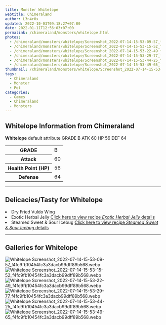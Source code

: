 ```yaml
---
title: Monster Whitelope
webtitle: Chimeraland
author: L3n4r0x
updated: 2022-10-03T09:18:27+07:00
date: 2022-01-11T12:56:03+07:00
permalink: /chimeraland/monsters/whitelope.html
photos:
  - /chimeraland/monsters/whitelope/Screenshot_2022-07-14-15-53-09-57_f4fc9fb10454fc3a3dacb99dff89b568.webp
  - /chimeraland/monsters/whitelope/Screenshot_2022-07-14-15-53-15-52_f4fc9fb10454fc3a3dacb99dff89b568.webp
  - /chimeraland/monsters/whitelope/Screenshot_2022-07-14-15-53-22-49_f4fc9fb10454fc3a3dacb99dff89b568.webp
  - /chimeraland/monsters/whitelope/Screenshot_2022-07-14-15-53-29-77_f4fc9fb10454fc3a3dacb99dff89b568.webp
  - /chimeraland/monsters/whitelope/Screenshot_2022-07-14-15-53-44-25_f4fc9fb10454fc3a3dacb99dff89b568.webp
  - /chimeraland/monsters/whitelope/Screenshot_2022-07-14-15-53-49-65_f4fc9fb10454fc3a3dacb99dff89b568.webp
thumbnail: /chimeraland/monsters/whitelope/Screenshot_2022-07-14-15-53-09-57_f4fc9fb10454fc3a3dacb99dff89b568.webp
tags:
  - Chimeraland
  - Monster
  - Pet
categories:
  - Games
  - Chimeraland
  - Monsters
---
```


<section id="bootstrap-wrapper"><link rel="stylesheet" href="https://cdn.statically.io/gh/dimaslanjaka/Web-Manajemen/40ac3225/css/bootstrap-4.5-wrapper.css"/><h2>Whitelope Information from Chimeraland</h2><p><b>Whitelope</b> default attribute GRADE B ATK 60 HP 56 DEF 64<table><tr><th>GRADE</th><td>B</td></tr><tr><th>Attack</th><td>60</td></tr><tr><th>Health Point (HP)</th><td>56</td></tr><tr><th>Defense</th><td>64</td></tr></table></p><hr/><h2>Delicacies/Tasty for Whitelope</h2><li class="d-flex justify-content-between">Dry Fried Vuldo Wing </li><li class="d-flex justify-content-between">Exotic Herbal Jelly <a href="/chimeraland/recipes/exotic-herbal-jelly.html">Click here to view recipe <i>Exotic Herbal Jelly</i> details</a></li><li class="d-flex justify-content-between">Steamed Sweet &amp; Sour Icebug <a href="/chimeraland/recipes/steamed-sweet-and-sour-icebug.html">Click here to view recipe <i>Steamed Sweet &amp; Sour Icebug</i> details</a></li><hr/><div id="gallery"><h2>Galleries for Whitelope</h2><div class="row"><div class="col-lg-6 col-12"><img src="/chimeraland/monsters/whitelope/Screenshot_2022-07-14-15-53-09-57_f4fc9fb10454fc3a3dacb99dff89b568.webp" alt="Whitelope Screenshot_2022-07-14-15-53-09-57_f4fc9fb10454fc3a3dacb99dff89b568.webp"/></div><div class="col-lg-6 col-12"><img src="/chimeraland/monsters/whitelope/Screenshot_2022-07-14-15-53-15-52_f4fc9fb10454fc3a3dacb99dff89b568.webp" alt="Whitelope Screenshot_2022-07-14-15-53-15-52_f4fc9fb10454fc3a3dacb99dff89b568.webp"/></div><div class="col-lg-6 col-12"><img src="/chimeraland/monsters/whitelope/Screenshot_2022-07-14-15-53-22-49_f4fc9fb10454fc3a3dacb99dff89b568.webp" alt="Whitelope Screenshot_2022-07-14-15-53-22-49_f4fc9fb10454fc3a3dacb99dff89b568.webp"/></div><div class="col-lg-6 col-12"><img src="/chimeraland/monsters/whitelope/Screenshot_2022-07-14-15-53-29-77_f4fc9fb10454fc3a3dacb99dff89b568.webp" alt="Whitelope Screenshot_2022-07-14-15-53-29-77_f4fc9fb10454fc3a3dacb99dff89b568.webp"/></div><div class="col-lg-6 col-12"><img src="/chimeraland/monsters/whitelope/Screenshot_2022-07-14-15-53-44-25_f4fc9fb10454fc3a3dacb99dff89b568.webp" alt="Whitelope Screenshot_2022-07-14-15-53-44-25_f4fc9fb10454fc3a3dacb99dff89b568.webp"/></div><div class="col-lg-6 col-12"><img src="/chimeraland/monsters/whitelope/Screenshot_2022-07-14-15-53-49-65_f4fc9fb10454fc3a3dacb99dff89b568.webp" alt="Whitelope Screenshot_2022-07-14-15-53-49-65_f4fc9fb10454fc3a3dacb99dff89b568.webp"/></div></div></div></section>